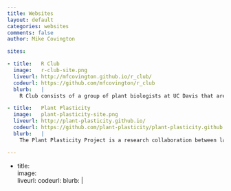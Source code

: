 ```yaml
---
title: Websites
layout: default
categories: websites
comments: false
author: Mike Covington

sites:

- title:   R Club
  image:   r-club-site.png
  liveurl: http://mfcovington.github.io/r_club/
  codeurl: https://github.com/mfcovington/r_club
  blurb:   |
    R Club consists of a group of plant biologists at UC Davis that are interested in learning R.

- title:   Plant Plasticity
  image:   plant-plasticity-site.png
  liveurl: http://plant-plasticity.github.io/
  codeurl: https://github.com/plant-plasticity/plant-plasticity.github.io
  blurb:   |
    The Plant Plasticity Project is a research collaboration between labs at UC-Riverside, UC-Davis, and Emory University. Funded by the NSF Plant Genome Research Program, the project focuses on an integrative analysis of plasticity in cell fate determination in plants.

---
```


- title:   
  image:   
  liveurl: 
  codeurl: 
  blurb:   |
    


